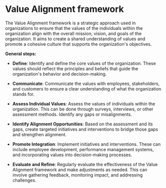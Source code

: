 # Value Alignment framework

The Value Alignment framework is a strategic approach used in organizations to ensure that the values of the individuals within the organization align with the overall mission, vision, and goals of the organization. It aims to create a shared understanding of values and promote a cohesive culture that supports the organization's objectives.

**General steps:**

* **Define**: Identify and define the core values of the organization. These values should reflect the principles and beliefs that guide the organization's behavior and decision-making.

* **Communicate**: Communicate the values with employees, stakeholders, and customers to ensure a clear understanding of what the organization stands for.

* **Assess Individual Values**: Assess the values of individuals within the organization. This can be done through surveys, interviews, or other assessment methods. Identify any gaps or misalignments.

* **Identify Alignment Opportunities**: Based on the assessment and its gaps, create targeted initiatives and interventions to bridge those gaps and strengthen alignment.

* **Promote Integration**: Implement initiatives and interventions. These can include employee development,  performance management systems, and incorporating values into decision-making processes.

* **Evaluate and Refine**: Regularly evaluate the effectiveness of the Value Alignment framework and make adjustments as needed. This can involve gathering feedback, monitoring impact, and addressing challenges.
